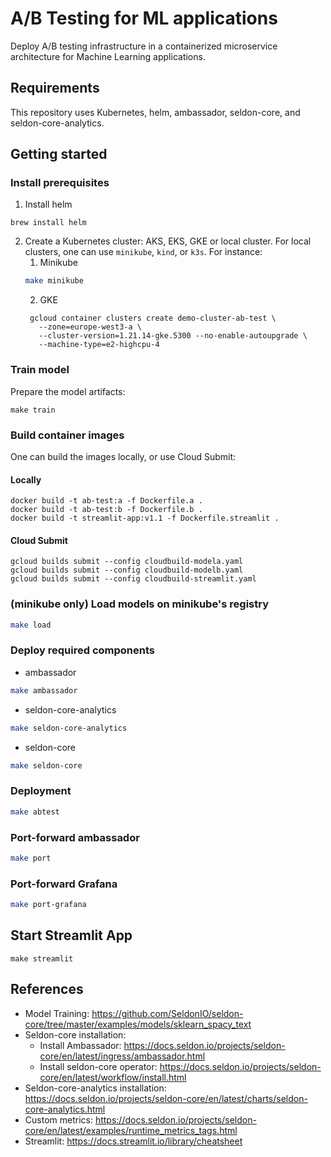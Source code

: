 # A/B Testing for ML applications
Deploy A/B testing infrastructure in a containerized microservice 
architecture for Machine Learning applications.

## Requirements

This repository uses Kubernetes, helm, ambassador, seldon-core, and seldon-core-analytics.

## Getting started

### Install prerequisites

1. Install helm
```
brew install helm
```

2. Create a Kubernetes cluster: AKS, EKS, GKE or local cluster. For local clusters, one can use `minikube`, `kind`, or `k3s`. For instance:
   1. Minikube
    ```bash
    make minikube
    ```
   2. GKE
   ```shell
    gcloud container clusters create demo-cluster-ab-test \
      --zone=europe-west3-a \
      --cluster-version=1.21.14-gke.5300 --no-enable-autoupgrade \
      --machine-type=e2-highcpu-4
   ```

### Train model
Prepare the model artifacts:
```
make train
```

### Build container images
One can build the images locally, or use Cloud Submit:
#### Locally
```
docker build -t ab-test:a -f Dockerfile.a .
docker build -t ab-test:b -f Dockerfile.b .
docker build -t streamlit-app:v1.1 -f Dockerfile.streamlit .
```

#### Cloud Submit
```shell
gcloud builds submit --config cloudbuild-modela.yaml
gcloud builds submit --config cloudbuild-modelb.yaml
gcloud builds submit --config cloudbuild-streamlit.yaml
```

### (minikube only) Load models on minikube's registry
```bash
make load
```

### Deploy required components
* ambassador
```bash
make ambassador
```

* seldon-core-analytics
```bash
make seldon-core-analytics
```

* seldon-core
```bash
make seldon-core
```

### Deployment
```bash
make abtest
```

### Port-forward ambassador
```bash
make port
```

### Port-forward Grafana
```bash
make port-grafana
```

## Start Streamlit App
```shell
make streamlit
```

## References

* Model Training: https://github.com/SeldonIO/seldon-core/tree/master/examples/models/sklearn_spacy_text
* Seldon-core installation: 
  * Install Ambassador: https://docs.seldon.io/projects/seldon-core/en/latest/ingress/ambassador.html
  * Install seldon-core operator: https://docs.seldon.io/projects/seldon-core/en/latest/workflow/install.html
* Seldon-core-analytics installation: https://docs.seldon.io/projects/seldon-core/en/latest/charts/seldon-core-analytics.html
* Custom metrics: https://docs.seldon.io/projects/seldon-core/en/latest/examples/runtime_metrics_tags.html
* Streamlit: https://docs.streamlit.io/library/cheatsheet
